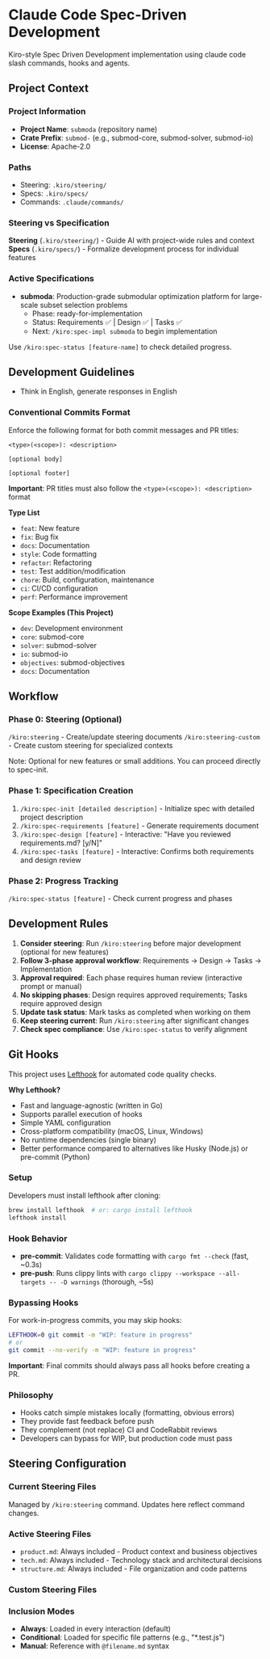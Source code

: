 # Claude Code Spec-Driven Development

Kiro-style Spec Driven Development implementation using claude code slash commands, hooks and agents.

## Project Context

### Project Information
- **Project Name**: `submoda` (repository name)
- **Crate Prefix**: `submod-` (e.g., submod-core, submod-solver, submod-io)
- **License**: Apache-2.0

### Paths
- Steering: `.kiro/steering/`
- Specs: `.kiro/specs/`
- Commands: `.claude/commands/`

### Steering vs Specification

**Steering** (`.kiro/steering/`) - Guide AI with project-wide rules and context
**Specs** (`.kiro/specs/`) - Formalize development process for individual features

### Active Specifications
- **submoda**: Production-grade submodular optimization platform for large-scale subset selection problems
  - Phase: ready-for-implementation
  - Status: Requirements ✅ | Design ✅ | Tasks ✅
  - Next: `/kiro:spec-impl submoda` to begin implementation

Use `/kiro:spec-status [feature-name]` to check detailed progress.

## Development Guidelines
- Think in English, generate responses in English

### Conventional Commits Format

Enforce the following format for both commit messages and PR titles:

```
<type>(<scope>): <description>

[optional body]

[optional footer]
```

**Important**: PR titles must also follow the `<type>(<scope>): <description>` format

**Type List**
- `feat`: New feature
- `fix`: Bug fix
- `docs`: Documentation
- `style`: Code formatting
- `refactor`: Refactoring
- `test`: Test addition/modification
- `chore`: Build, configuration, maintenance
- `ci`: CI/CD configuration
- `perf`: Performance improvement

**Scope Examples (This Project)**
- `dev`: Development environment
- `core`: submod-core
- `solver`: submod-solver
- `io`: submod-io
- `objectives`: submod-objectives
- `docs`: Documentation

## Workflow

### Phase 0: Steering (Optional)
`/kiro:steering` - Create/update steering documents
`/kiro:steering-custom` - Create custom steering for specialized contexts

Note: Optional for new features or small additions. You can proceed directly to spec-init.

### Phase 1: Specification Creation
1. `/kiro:spec-init [detailed description]` - Initialize spec with detailed project description
2. `/kiro:spec-requirements [feature]` - Generate requirements document
3. `/kiro:spec-design [feature]` - Interactive: "Have you reviewed requirements.md? [y/N]"
4. `/kiro:spec-tasks [feature]` - Interactive: Confirms both requirements and design review

### Phase 2: Progress Tracking
`/kiro:spec-status [feature]` - Check current progress and phases

## Development Rules
1. **Consider steering**: Run `/kiro:steering` before major development (optional for new features)
2. **Follow 3-phase approval workflow**: Requirements → Design → Tasks → Implementation
3. **Approval required**: Each phase requires human review (interactive prompt or manual)
4. **No skipping phases**: Design requires approved requirements; Tasks require approved design
5. **Update task status**: Mark tasks as completed when working on them
6. **Keep steering current**: Run `/kiro:steering` after significant changes
7. **Check spec compliance**: Use `/kiro:spec-status` to verify alignment

## Git Hooks

This project uses [Lefthook](https://github.com/evilmartians/lefthook) for automated code quality checks.

**Why Lefthook?**
- Fast and language-agnostic (written in Go)
- Supports parallel execution of hooks
- Simple YAML configuration
- Cross-platform compatibility (macOS, Linux, Windows)
- No runtime dependencies (single binary)
- Better performance compared to alternatives like Husky (Node.js) or pre-commit (Python)

### Setup
Developers must install lefthook after cloning:
```bash
brew install lefthook  # or: cargo install lefthook
lefthook install
```

### Hook Behavior
- **pre-commit**: Validates code formatting with `cargo fmt --check` (fast, ~0.3s)
- **pre-push**: Runs clippy lints with `cargo clippy --workspace --all-targets -- -D warnings` (thorough, ~5s)

### Bypassing Hooks
For work-in-progress commits, you may skip hooks:
```bash
LEFTHOOK=0 git commit -m "WIP: feature in progress"
# or
git commit --no-verify -m "WIP: feature in progress"
```

**Important**: Final commits should always pass all hooks before creating a PR.

### Philosophy
- Hooks catch simple mistakes locally (formatting, obvious errors)
- They provide fast feedback before push
- They complement (not replace) CI and CodeRabbit reviews
- Developers can bypass for WIP, but production code must pass

## Steering Configuration

### Current Steering Files
Managed by `/kiro:steering` command. Updates here reflect command changes.

### Active Steering Files
- `product.md`: Always included - Product context and business objectives
- `tech.md`: Always included - Technology stack and architectural decisions
- `structure.md`: Always included - File organization and code patterns

### Custom Steering Files
<!-- Added by /kiro:steering-custom command -->
<!-- Format:
- `filename.md`: Mode - Pattern(s) - Description
  Mode: Always|Conditional|Manual
  Pattern: File patterns for Conditional mode
-->

### Inclusion Modes
- **Always**: Loaded in every interaction (default)
- **Conditional**: Loaded for specific file patterns (e.g., "*.test.js")
- **Manual**: Reference with `@filename.md` syntax
